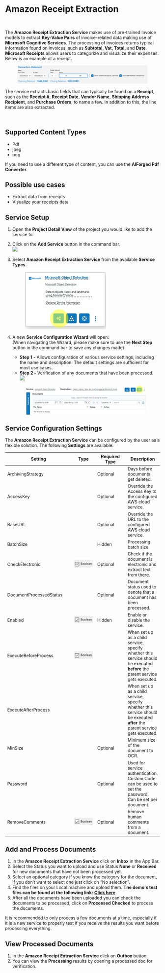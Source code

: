 # Amazon Receipt Extraction

<figure><img src="../../.gitbook/assets/image (2) (1) (5).png" alt=""><figcaption></figcaption></figure>

The ​**Amazon Receipt Extraction Service** makes use of pre-trained Invoice models to extract **Key-Value Pairs** of invoice-related data making use of **Microsoft Cognitive Services**. The processing of invoices returns typical information found on invoices, such as **Subtotal, Vat, Total,** and **Date**. **Microsoft Receipts** allows users to categorize and visualize their expenses. Below is an example of a receipt.

<figure><img src="../../.gitbook/assets/image (4) (1) (2).png" alt=""><figcaption></figcaption></figure>

The service extracts basic fields that can typically be found on a **Receipt**, such as the **Receipt #**, **Receipt Date**, **Vendor Name**, **Shipping Address Recipient**, and **Purchase Orders**, to name a few. In addition to this, the line items are also extracted.&#x20;

<figure><img src="../../.gitbook/assets/image (1) (6) (1).png" alt=""><figcaption></figcaption></figure>

## Supported Content Types

* Pdf
* jpeg
* png

If you need to use a different type of content, you can use the **AIForged Pdf Converter**.

## Possible use cases

* Extract data from receipts
* Visualize your receipts data

## Service Setup

1. Open the **Project Detail View** of the project you would like to add the service to.
2. Click on the **Add Service** button in the command bar.\
   ![](<../../.gitbook/assets/image (82) (1).png>)
3.  Select **Amazon Receipt Extraction Service** from the available **Service Types.**

    <figure><img src="../../.gitbook/assets/image (5).png" alt=""><figcaption></figcaption></figure>
4.  A new **Service Configuration Wizard** will open:\
    (When navigating the Wizard, please make sure to use the **Next Step** button in the command bar to save any changes made).

    * **Step 1** **-** Allows configuration of various service settings, including the name and description. The default settings are sufficient for most use cases.
    * **Step 2 -** Verification of any documents that have been processed.\
      ![](<../../.gitbook/assets/image (84) (1).png>)

    <figure><img src="../../.gitbook/assets/image (6).png" alt=""><figcaption></figcaption></figure>

## Service Configuration Settings

The **Amazon Receipt Extraction Service** can be configured by the user as a flexible solution. The following **Settings** are available:

<table><thead><tr><th width="256">Setting</th><th width="126">Type</th><th width="139">Required Type</th><th>Description</th></tr></thead><tbody><tr><td>ArchivingStrategy</td><td><img src="../../.gitbook/assets/image (5) (3).png" alt=""></td><td>Optional</td><td>Days before documents get deleted.</td></tr><tr><td>AccessKey</td><td><img src="../../.gitbook/assets/image (7) (2).png" alt=""></td><td>Optional</td><td>Override the Access Key to the configured AWS cloud service.</td></tr><tr><td>BaseURL</td><td><img src="../../.gitbook/assets/image (7) (2).png" alt=""></td><td>Optional</td><td>Override the URL to the configured AWS cloud service.</td></tr><tr><td>BatchSize</td><td><img src="../../.gitbook/assets/image (14) (6).png" alt=""></td><td>Hidden</td><td>Processing batch size.</td></tr><tr><td>CheckElectronic</td><td><img src="../../.gitbook/assets/image (15) (1) (3) (1).png" alt=""></td><td>Optional</td><td>Check if the document is electronic and extract text from there.</td></tr><tr><td>DocumentProcessedStatus</td><td><img src="../../.gitbook/assets/image (6) (4).png" alt=""></td><td>Optional</td><td>Document status used to denote that a document has been processed.</td></tr><tr><td>Enabled</td><td><img src="../../.gitbook/assets/image (15) (1) (3) (1).png" alt=""></td><td>Hidden</td><td>Enable or disable the service.</td></tr><tr><td>ExecuteBeforeProcess</td><td><img src="../../.gitbook/assets/image (15) (1) (3) (2).png" alt=""></td><td></td><td>When set up as a child service, specify whether this service should be executed <strong>before</strong> the parent service gets executed.</td></tr><tr><td>ExecuteAfterProcess</td><td><img src="../../.gitbook/assets/image (1) (1) (3) (1) (1) (2) (1).png" alt=""></td><td></td><td>When set up as a child service, specify whether this service should be executed <strong>after</strong> the parent service gets executed.</td></tr><tr><td>MinSize</td><td><img src="../../.gitbook/assets/image (5) (3).png" alt=""></td><td>Optional</td><td>Minimum size of the document to OCR.</td></tr><tr><td>Password</td><td><img src="../../.gitbook/assets/image (3) (5) (1).png" alt=""></td><td>Optional</td><td>Used for service authentication. Custom Code can be used to set the password. Can be set per document.</td></tr><tr><td>RemoveComments</td><td><img src="../../.gitbook/assets/image (1) (1) (3) (1) (1) (2) (1) (3).png" alt=""></td><td>Optional</td><td>Remove human comments from a document.</td></tr></tbody></table>

## Add and Process Documents

1. In the **Amazon Receipt Extraction Service** click on **Inbox** in the App Bar.
2. Select the Status you want to upload and use Status **None** or **Received** for new documents that have not been processed yet.
3. Select an optional category if you know the category for the document, if you don’t want to select one just click on “No selection”.
4. Find the files on your Local machine and upload them. **The demo's test files can be found at the following link:** [**Click here**](https://docs.aiforged.com/DemoDocuments/ABBYY%20Classification%20%20Testing.zip)​
5. After all the documents have been uploaded you can check the documents to be processed, click on **Processed Checked** to process the documents.

It is recommended to only process a few documents at a time, especially if it is a new service to properly test if you receive the results you want before processing everything.

## View Processed Documents

1. In the **Amazon Receipt Extraction Service** click on **Outbox** button.
2. You can view the **Processing** results by opening a processed doc for verification.
